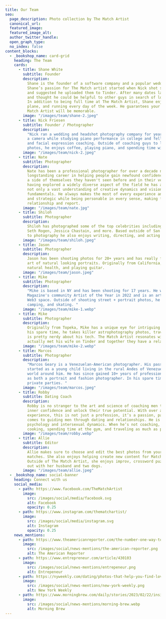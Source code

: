 ```yaml
---
title: Our Team
seo:
  page_description: Photo collection by The Match Artist
  canonical_url:
  featured_image:
  featured_image_alt:
  author_twitter_handle:
  open_graph_type:
  no_index: false
content_blocks:
  - _bookshop_name: card-grid
    heading: The Team
    cards:
      - title: Shane White
        subtitle: Founder
        description:
          Shane is the founder of a software company and a popular wedding DJ company.
          Shane’s passion for The Match artist started when Nick shot some photos one night
          and suggested he uploaded them to Tinder. After many dates later, he had a girlfriend
          and thought he could be helpful to other guys in search of love and relationships.
          In addition to being full time at The Match Artist, Shane enjoys piloting his
          plane, and running every day of the week. He guarantees your experience with The
          Match Artist will be memorable.
        image: "/images/team/shane-2.jpeg"
      - title: Nick Friesen
        subtitle: Founder / Photographer
        description:
          "Nick ran a wedding and headshot photography company for years. He picked up
          a camera while studying piano performance in college and fell in love with portraits
          and facial expression coaching. Outside of coaching guys to look their best in
          photos, he enjoys coffee, playing piano, and spending time with his two dogs. "
        image: "/images/team/nick-2.jpeg"
      - title: Nate
        subtitle: Photographer
        description:
          Nate has been a professional photographer for over a decade now. He has a
          longstanding career in helping people gain newfound confidence while showing them
          a side of themselves they haven't seen before and in their very best light. By
          having explored a widely diverse aspect of the field he has accumulated over time,
          not only a vast understanding of creative dynamics and vision, but also directing
          fundamentals. He always makes the most of every experience and is very effective
          and strategic while being personable in every sense, making for a great working
          relationship and report.
        image: "/images/team/nate.jpg"
      - title: Shiloh
        subtitle: Photographer
        description:
          Shiloh has photographed some of the top celebrities including Christopher Nolan,
          Seth Rogen, Jessica Chastain, and more. Based outside of San Francisco, in addition
          to photography he also enjoys writing, directing, and acting in films.
        image: "/images/team/shiloh.jpeg"
      - title: Jason
        subtitle: Photographer
        description:
          Jason has been shooting photos for 20+ years and has really fine tuned the
          art of natural looking portraits. Originally from California, he enjoys yoga,
          natural health, and playing guitar.
        image: "/images/team/jason.jpeg"
      - title: Mike
        subtitle: Photographer
        description:
          "Mike is based in NY and has been shooting for 17 years. He was named Time
          Magazine's community Artist of the Year in 2022 and is an art educator in the
          Web3 space. Outside of shooting street + portrait photos, he's big into hiking,
          camping, and skating. "
        image: "/images/team/mike-1.webp"
      - title: Mike
        subtitle: Photographer
        description:
          Originally from Topeka, Mike has a unique eye for intriguing portraits. In
          his spare time, he takes killer astrophotography photos, travels frequently, and
          is pretty nerdy about his tech. The Match Artist resonates with him because he
          actually met his wife on Tinder and together they have a relationship podcast.
        image: "/images/team/mike-2.webp"
      - title: Marcos
        subtitle: Photographer
        description:
          "Marcos Geary is a Venezuelan-American photographer. His passion for photography
          started as a young child living in the rural Andes of Venezuela documenting the
          world around him. He has since gained 10+ years of professional experience working
          as both a portrait and fashion photographer. In his spare time, he is a chef for
          private parties. "
        image: "/images/team/marcos.jpeg"
      - title: Robby
        subtitle: Dating Coach
        description:
          Robby is no stranger to the art and science of coaching men to tap into their
          inner confidence and unlock their true potential. With over a decade of coaching
          experience, this is not just a profession, it’s a passion, particularly when it
          comes to guiding men through dating and relationships. He is deep-rooted in evolutionary
          psychology and intersexual dynamics. When he’s not coaching, you’ll find Robby
          cooking, spending time at the gym, and traveling as much as possible.
        image: "/images/team/robby.webp"
      - title: Allie
        subtitle: Editor
        description:
          Allie makes sure to choose and edit the best photos from your shoot for maximum
          matches. She also enjoys helping create new content for Match Artist clients.
          Outside of The Match Artist, she enjoys improv, crossword puzzles, and hanging
          out with her husband and two dogs.
        image: "/images/team/allie.jpeg"
  - _bookshop_name: social-banner
    heading: Connect with us
    social_media:
      - path: https://www.facebook.com/TheMatchArtist
        image:
          src: /images/social/media/facebook.svg
          alt: Facebook
          opacity: 0.25
      - path: https://www.instagram.com/thematchartist/
        image:
          src: /images/social/media/instagram.svg
          alt: Instagram
          opacity: 0.25
    news_mentions:
      - path: https://www.theamericanreporter.com/the-number-one-way-to-turn-your-online-dating-profile-around-the-match-artist/
        image:
          src: /images/social/news-mentions/the-american-reporter.png
          alt: The American Reporter
      - path: https://www.entrepreneur.com/article/430103
        image:
          src: /images/social/news-mentions/entrepeneur.png
          alt: Entrepeneur
      - path: https://nyweekly.com/dating/photos-that-help-you-find-love-introducing-the-match-artist/
        image:
          src: /images/social/news-mentions/new-york-weekly.png
          alt: New York Weekly
      - path: https://www.morningbrew.com/daily/stories/2023/02/22/inside-jobs-dating-app-photographer-nick-friesen
        image:
          src: /images/social/news-mentions/morning-brew.webp
          alt: Morning Brew
---
```

